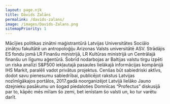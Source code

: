 ```yaml
---
layout: page.njk
title: Dāvids Zalāns
permalink: /davids-zalans/
image: /images/Davids-Zalans.png
sitemapPriority: 1
---
```


Mācījies politikas zinātni maģistrantūrā Latvijas Universitātes Sociālo zinātņu fakultātē un antropoloģiju Arizonas Valsts universitātē ASV. Strādājis ES fondu jomā LR Finanšu ministrijā, LR Kultūras ministrijā un Centrālajā finanšu un līgumu aģentūrā. Šobrīd nodarbojas ar Baltijas valstu tirgu izpēti un riska analīzi S&P500 iekļautajā pasaules lielākajā informācijas kompānijā IHS Markit, paralēli vadot privātus projektus. Cenšas būt sabiedriski aktīvs, dodot savu pienesumu sabiedrībai, publicējot rakstus Latvijas nozīmīgākajos portālos, 2017.gadā noorganizējot Latvijā lielāko Jauno dzejnieku pasākumu un šogad piedaloties Domnīcas “Profectus” diskusijā par to, kāpēc mēs mīlam šo zemi, bet ienīstam šo valsti un, ko tur varētu darīt.
